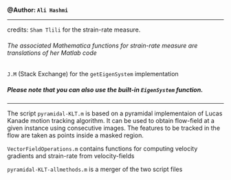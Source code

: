 **@Author: `Ali Hashmi`**
___
credits: `Sham Tlili` for the strain-rate measure. 
###### The associated Mathematica functions for strain-rate measure are translations of her Matlab code

`J.M` (Stack Exchange) for the `getEigenSystem` implementation 
##### Please note that you can also use the built-in `EigenSystem` function.
___

The script `pyramidal-KLT.m` is based on a pyramidal implementaion of Lucas Kanade motion tracking algorithm. It can be used
to obtain flow-field at a given instance using consecutive images. The features to be tracked in the flow are taken as points inside a masked region. 

`VectorFieldOperations.m` contains functions for computing velocity gradients and strain-rate from velocity-fields

`pyramidal-KLT-allmethods.m` is a merger of the two script files
